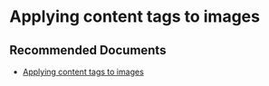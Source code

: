   <properties
	pageTitle="cognitive services - applying content tags to images"
	description="cognitive services - applying content tags to images"
	service="microsoft.PowerBIDedicated"
	resource="capacities"
	authors="pjfreitas"
	ms.author="pfreitas"	
	displayOrder="180"
	selfHelpType="generic"
	supportTopicIds="32633789"
	productPesIds="16334"
	cloudEnvironments="public, MoonCake, fairfax, usnat, ussec" 
	articleId="010ba130-c5cc-b595-00bb-8d34f7c24936"
	ownershipId="PowerBI_PowerBI"
/>

# Applying content tags to images

## **Recommended Documents**

* [Applying content tags to images](https://docs.microsoft.com/azure/cognitive-services/computer-vision/concept-tagging-images)
